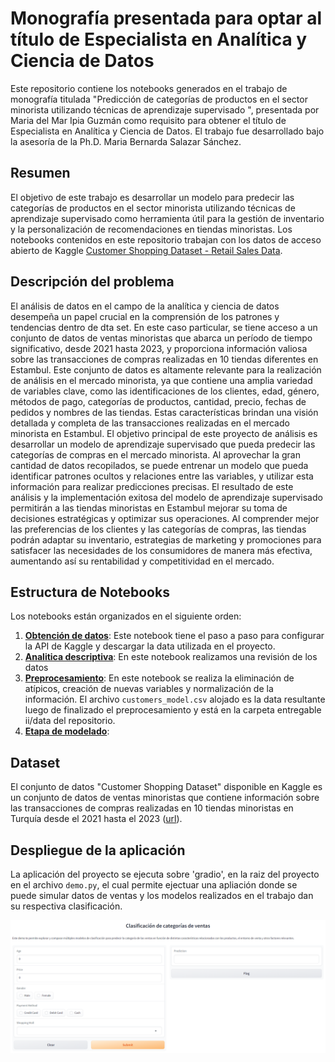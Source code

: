 # Monografía presentada para optar al título de Especialista en Analítica y Ciencia de Datos
Este repositorio contiene los notebooks generados en el trabajo de monografía titulada "Predicción de categorías de productos en el sector minorista utilizando técnicas de aprendizaje supervisado ", presentada por Maria del Mar Ipia Guzmán como requisito para obtener el título de Especialista en Analítica y Ciencia de Datos. El trabajo fue desarrollado bajo la asesoría de la Ph.D. Maria Bernarda Salazar Sánchez.

## Resumen
El objetivo de este trabajo es desarrollar un modelo para predecir las categorías de productos en el sector minorista utilizando técnicas de aprendizaje supervisado como herramienta útil para la gestión de inventario y la personalización de recomendaciones en tiendas minoristas. Los notebooks contenidos en este repositorio trabajan con los datos de acceso abierto de Kaggle [Customer Shopping Dataset - Retail Sales Data](https://www.kaggle.com/datasets/mehmettahiraslan/customer-shopping-dataset).

## Descripción del problema
El análisis de datos en el campo de la analítica y ciencia de datos desempeña un papel crucial en la comprensión de los patrones y tendencias dentro de dta set. En este caso particular, se tiene acceso a un conjunto de datos de ventas minoristas que abarca un período de tiempo significativo, desde 2021 hasta 2023, y proporciona información valiosa sobre las transacciones de compras realizadas en 10 tiendas diferentes en Estambul.
Este conjunto de datos es altamente relevante para la realización de análisis en el mercado minorista, ya que contiene una amplia variedad de variables clave, como las identificaciones de los clientes, edad, género, métodos de pago, categorías de productos, cantidad, precio, fechas de pedidos y nombres de las tiendas. Estas características brindan una visión detallada y completa de las transacciones realizadas en el mercado minorista en Estambul.
El objetivo principal de este proyecto de análisis es desarrollar un modelo de aprendizaje supervisado que pueda predecir las categorías de compras en el mercado minorista. Al aprovechar la gran cantidad de datos recopilados, se puede entrenar un modelo que pueda identificar patrones ocultos y relaciones entre las variables, y utilizar esta información para realizar predicciones precisas.
El resultado de este análisis y la implementación exitosa del modelo de aprendizaje supervisado permitirán a las tiendas minoristas en Estambul mejorar su toma de decisiones estratégicas y optimizar sus operaciones. Al comprender mejor las preferencias de los clientes y las categorías de compras, las tiendas podrán adaptar su inventario, estrategias de marketing y promociones para satisfacer las necesidades de los consumidores de manera más efectiva, aumentando así su rentabilidad y competitividad en el mercado.

## Estructura de Notebooks
Los notebooks están organizados en el siguiente orden:
1. **[Obtención de datos](https://github.com/Mdm2016/Monografia-udea-cohorte-5/blob/d1fd8447b6153a4e93bfd389f2dfcd93843fb9e7/entregable_ii/1.obtener_datos.ipynb)**: Este notebook tiene el paso a paso para configurar la API de Kaggle y descargar la data utilizada en el proyecto.
2. **[Analitica descriptiva](https://github.com/Mdm2016/Monografia-udea-cohorte-5/blob/d1fd8447b6153a4e93bfd389f2dfcd93843fb9e7/entregable_ii/2.analitica_descriptiva.ipynb)**: En este notebook realizamos una revisión de los datos
3. **[Preprocesamiento](https://github.com/Mdm2016/Monografia-udea-cohorte-5/blob/d1fd8447b6153a4e93bfd389f2dfcd93843fb9e7/entregable_ii/3.preprocesamiento.ipynb)**: En este notebook se realiza la eliminación de atípicos, creación de nuevas variables y normalización de la información. El archivo `customers_model.csv` alojado es la data resultante luego de finalizado el preprocesamiento y está en la carpeta entregable ii/data del repositorio.
5. **[Etapa de modelado](https://github.com/Mdm2016/Monografia-udea-cohorte-5/blob/d1fd8447b6153a4e93bfd389f2dfcd93843fb9e7/entregable_ii/4.modelos.ipynb)**:


## Dataset
El conjunto de datos "Customer Shopping Dataset" disponible en Kaggle es un conjunto de datos de ventas minoristas que contiene información sobre las transacciones de compras realizadas en 10 tiendas minoristas en Turquía desde el 2021 hasta el 2023 ([url](https://www.kaggle.com/datasets/mehmettahiraslan/customer-shopping-dataset)).



## Despliegue de la aplicación
La aplicación del proyecto se ejecuta sobre 'gradio', en la raiz del proyecto
en el archivo `demo.py`, el cual permite ejectuar una apliación donde se puede
simular datos de ventas y los modelos realizados en el trabajo dan su respectiva
clasificación.

![Nombre de la imagen](output/demo.png)
